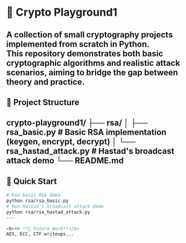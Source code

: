 # 🔐 Crypto Playground1
A collection of small cryptography projects implemented from scratch in Python.  
This repository demonstrates both **basic cryptographic algorithms** and **realistic attack scenarios**, aiming to bridge the gap between theory and practice.
---
## 📁 Project Structure

crypto-playground1/
├── rsa/
│ ├── rsa_basic.py # Basic RSA implementation (keygen, encrypt, decrypt)
│ └── rsa_hastad_attack.py # Hastad's broadcast attack demo
└── README.md
---
## 🚀 Quick Start
```bash
# Run basic RSA demo
python rsa/rsa_basic.py
# Run Hastad's broadcast attack demo
python rsa/rsa_hastad_attack.py
---

<b>## **📌 Future Work**</b>
AES, ECC, CTF writeups...
